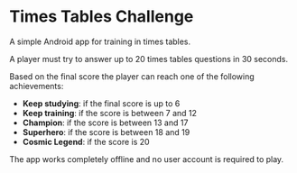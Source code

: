 # Times Tables Challenge
A simple Android app for training in times tables.

A player must try to answer up to 20 times tables questions in 30 seconds.

Based on the final score the player can reach one of the following achievements:

* **Keep studying**: if the final score is up to 6
* **Keep training**: if the score is between 7 and 12
* **Champion**: if the score is between 13 and 17
* **Superhero**: if the score is between 18 and 19
* **Cosmic Legend**: if the score is 20

The app works completely offline and no user account is required to play.
